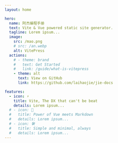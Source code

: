 ```yaml
---
layout: home

hero:
  name: 阿杰编程手册
  text: Vite & Vue powered static site generator.
  tagline: Lorem ipsum...
  image:
    src: /mao.png
    # src: /an.webp
    alt: VitePress
  actions:
    # - theme: brand
    #   text: Get Started
    #   link: /guide/what-is-vitepress
    - theme: alt
      text: View on GitHub
      link: https://github.com/laihaojie/jie-docs

features: 
  - icon: ⚡️ 
    title: Vite, The DX that can't be beat 
    details: Lorem ipsum... 
  # - icon: 🖖 
  #   title: Power of Vue meets Markdown 
  #   details: Lorem ipsum... 
  # - icon: 🛠️ 
  #   title: Simple and minimal, always 
  #   details: Lorem ipsum...
---
```



<!-- <script setup>
import home from './.vitepress/components/home.vue'
</script>

<home /> -->